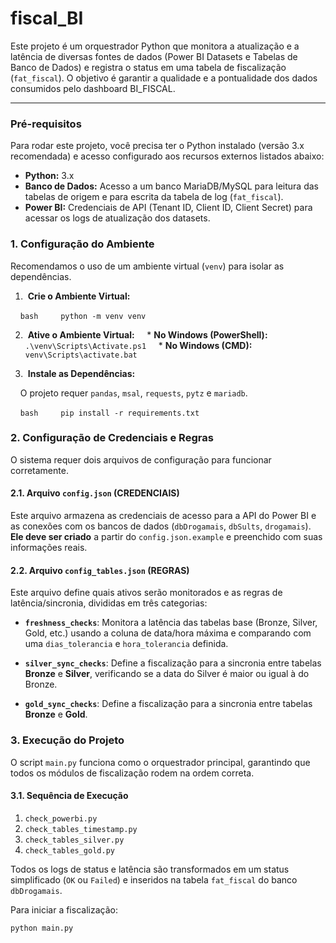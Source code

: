 # fiscal_BI

Este projeto é um orquestrador Python que monitora a atualização e a latência de diversas fontes de dados (Power BI Datasets e Tabelas de Banco de Dados) e registra o status em uma tabela de fiscalização (`fat_fiscal`). O objetivo é garantir a qualidade e a pontualidade dos dados consumidos pelo dashboard BI_FISCAL.

---

### Pré-requisitos

Para rodar este projeto, você precisa ter o Python instalado (versão 3.x recomendada) e acesso configurado aos recursos externos listados abaixo:

* **Python:** 3.x
* **Banco de Dados:** Acesso a um banco MariaDB/MySQL para leitura das tabelas de origem e para escrita da tabela de log (`fat_fiscal`).
* **Power BI:** Credenciais de API (Tenant ID, Client ID, Client Secret) para acessar os logs de atualização dos datasets.

### 1. Configuração do Ambiente

Recomendamos o uso de um ambiente virtual (`venv`) para isolar as dependências.

1.  **Crie o Ambiente Virtual:**

    ```bash
    python -m venv venv
    ```

2.  **Ative o Ambiente Virtual:**
    * **No Windows (PowerShell):** `.\venv\Scripts\Activate.ps1`
    * **No Windows (CMD):** `venv\Scripts\activate.bat`

3.  **Instale as Dependências:**

    O projeto requer `pandas`, `msal`, `requests`, `pytz` e `mariadb`.

    ```bash
    pip install -r requirements.txt
    ```

### 2. Configuração de Credenciais e Regras

O sistema requer dois arquivos de configuração para funcionar corretamente.

#### 2.1. Arquivo `config.json` (CREDENCIAIS)

Este arquivo armazena as credenciais de acesso para a API do Power BI e as conexões com os bancos de dados (`dbDrogamais`, `dbSults`, `drogamais`). **Ele deve ser criado** a partir do `config.json.example` e preenchido com suas informações reais.

#### 2.2. Arquivo `config_tables.json` (REGRAS)

Este arquivo define quais ativos serão monitorados e as regras de latência/sincronia, divididas em três categorias:

* **`freshness_checks`**: Monitora a latência das tabelas base (Bronze, Silver, Gold, etc.) usando a coluna de data/hora máxima e comparando com uma `dias_tolerancia` e `hora_tolerancia` definida.

* **`silver_sync_checks`**: Define a fiscalização para a sincronia entre tabelas **Bronze** e **Silver**, verificando se a data do Silver é maior ou igual à do Bronze.

* **`gold_sync_checks`**: Define a fiscalização para a sincronia entre tabelas **Bronze** e **Gold**.

### 3. Execução do Projeto

O script `main.py` funciona como o orquestrador principal, garantindo que todos os módulos de fiscalização rodem na ordem correta.

#### 3.1. Sequência de Execução

1.  `check_powerbi.py`
2.  `check_tables_timestamp.py`
3.  `check_tables_silver.py`
4.  `check_tables_gold.py`

Todos os logs de status e latência são transformados em um status simplificado (`OK` ou `Failed`) e inseridos na tabela `fat_fiscal` do banco `dbDrogamais`.

Para iniciar a fiscalização:

```bash
python main.py
```
